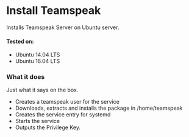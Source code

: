 # Install Teamspeak

Installs Teamspeak Server on Ubuntu server.

#### Tested on:

* Ubuntu 14.04 LTS
* Ubuntu 16.04 LTS

### What it does

Just what it says on the box.

* Creates a teamspeak user for the service
* Downloads, extracts and installs the package in /home/teamspeak
* Creates the service entry for systemd
* Starts the service
* Outputs the Privilege Key.
